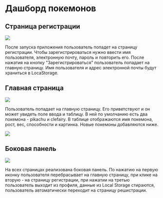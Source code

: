 # Дашборд покемонов

<div>
<h2> Страница регистрации </h2>
<img src="https://user-images.githubusercontent.com/111885198/233805402-c010bb2c-c117-41c9-9f0b-e0a8b526442a.png" />
<p>После запуска приложения пользователь попадет на страницу регистрации. Чтобы зарегистрироваться нужно ввести имя пользователя, электронную почту, пароль и повторить его. После нажатия на кнопку "Зарегистрироваться" пользователь попадает на главную страницу. Имя пользователя и адрес электронной почты будут храниться в LocaStorage.</p>
</div>
<div>
<h2>Главная страница</h2>
<img src="https://user-images.githubusercontent.com/111885198/233805716-ca9d3b3a-b296-4605-b397-e20afeaa6f6f.png"/>
<p>Пользователь попадает на главную страницу. Его приветствуют и он может увидеть поле ввода и таблицу. В ней по умолчанию есть два покемона - pikachu и clefairy. В таблице отображаются имя покемона, рост, вес, способности и картинка. Новые покемоны добавляются ниже.</p>
<img src="https://user-images.githubusercontent.com/111885198/233807924-5307b817-4023-4680-b125-031c8f8d3a5f.png"/>
</div>
<div>
<h2>Боковая панель</h2>
<img src="https://user-images.githubusercontent.com/111885198/233808294-88ae118d-8b2d-4960-a815-ea29c0fc6813.png"/>
<p>На всех страницах реализована боковая панель. По нажатию на первую иконку пользователя перебрасывает на главную страницу, при клике на вторую - на страницу регистрации, при нажатии на третью пользователь выходит из профиля, данные из Local Storage стираются, пользователь автоматически переходит на страницу решистрации.</p>
</div>
